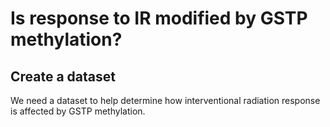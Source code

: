 # Is response to IR modified by GSTP methylation?

## Create a dataset
  We need a dataset to help determine how interventional radiation response is affected by GSTP methylation.